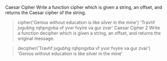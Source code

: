 Caesar Cipher
Write a function cipher which is given a string, an offset, and returns the Caesar cipher of the string.

> cipher('Genius without education is like silver in the mine')
'Travhf jvgubhg rqhpngvba vf yvxr fvyire va gur zvar'
Caesar Cipher 2
Write a function decipher which is given a string, an offset, and returns the original message.

> decipher('Travhf jvgubhg rqhpngvba vf yvxr fvyire va gur zvar')
'Genius without education is like silver in the mine'
